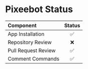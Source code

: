 # Pixeebot Status

| Component                     | Status    |
| :---                          | :----:    |
| App Installation              | :white_check_mark: |
| Repository Review             | :x:    |
| Pull Request Review           | :white_check_mark:      |
| Comment Commands              | :white_check_mark: |